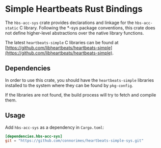 # Simple Heartbeats Rust Bindings

The `hbs-acc-sys` crate provides declarations and linkage for the
`hbs-acc-static` C library.
Following the *-sys package conventions, this crate does not define
higher-level abstractions over the native library functions.

The latest `heartbeats-simple` C libraries can be found at
[https://github.com/libheartbeats/heartbeats-simple](https://github.com/libheartbeats/heartbeats-simple).

## Dependencies

In order to use this crate, you should have the `heartbeats-simple` libraries
installed to the system where they can be found by `pkg-config`.

If the libraries are not found, the build process will try to fetch and
compile them.

## Usage
Add `hbs-acc-sys` as a dependency in `Cargo.toml`:

```toml
[dependencies.hbs-acc-sys]
git = "https://github.com/connorimes/heartbeats-simple-sys.git"
```
